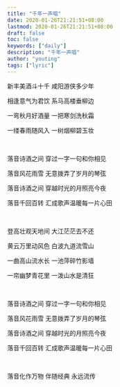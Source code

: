 ```yaml
---
title: "千年一声唱"
date: 2020-01-26T21:21:51+08:00
lastmod: 2020-01-26T21:21:51+08:00
draft: false
toc: false
keywords: ["daily"]
description: "千年一声唱"
author: "youting"
tags: ["lyric"]
---
```


新丰美酒斗十千 咸阳游侠多少年

相逢意气为君饮 系马高楼垂柳边

一弯秋月好酒量 一把寒剑洗秋霜

一缕春雨随风入 一树烟柳碧玉妆

<br />

落音诗酒之间 穿过一字一句和你相见

落音风花雨雪 无意拨弄了岁月的琴弦

落音诗酒之间 穿越时光的月照亮今夜

落音千回百转 汇成歌声温暖每一片心田

<br />

登高壮观天地间 大江茫茫去不还

黄云万里动风色 白波九道流雪山

一曲高山流水长 一池萍碎竹影墙

一帘幽梦青花里 一泼山水是清狂

<br />

落音诗酒之间 穿过一字一句和你相见

落音风花雨雪 无意拨弄了岁月的琴弦

落音诗酒之间 穿越时光的月照亮今夜

落音千回百转 汇成歌声温暖每一片心田

<br />

落音化作万物 伴随经典 永远流传
